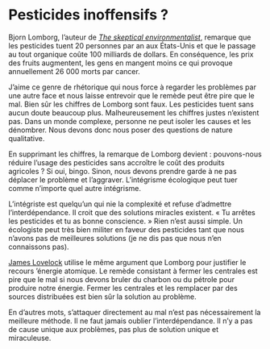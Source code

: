 # Pesticides inoffensifs ?

Bjorn Lomborg, l’auteur de [*The skeptical environmentalist*](http://www.amazon.com/Skeptical-Environmentalist-Measuring-State-World/dp/0521010683), remarque que les pesticides tuent 20 personnes par an aux États-Unis et que le passage au tout organique coûte 100 milliards de dollars. En conséquence, les prix des fruits augmentent, les gens en mangent moins ce qui provoque annuellement 26 000 morts par cancer.

J’aime ce genre de rhétorique qui nous force à regarder les problèmes par une autre face et nous laisse entrevoir que le remède peut être pire que le mal. Bien sûr les chiffres de Lomborg sont faux. Les pesticides tuent sans aucun doute beaucoup plus. Malheureusement les chiffres justes n’existent pas. Dans un monde complexe, personne ne peut isoler les causes et les dénombrer. Nous devons donc nous poser des questions de nature qualitative.

En supprimant les chiffres, la remarque de Lomborg devient : pouvons-nous réduire l’usage des pesticides sans accroître le coût des produits agricoles ? Si oui, bingo. Sinon, nous devons prendre garde à ne pas déplacer le problème et l’aggraver. L’intégrisme écologique peut tuer comme n’importe quel autre intégrisme.

L’intégriste est quelqu’un qui nie la complexité et refuse d’admettre l’interdépendance. Il croit que des solutions miracles existent. « Tu arrêtes les pesticides et tu as bonne conscience. » Rien n’est aussi simple. Un écologiste peut très bien militer en faveur des pesticides tant que nous n’avons pas de meilleures solutions (je ne dis pas que nous n’en connaissons pas).

[James Lovelock](/2007/05/20/integrisme-ou-ecologie-faut-choisir/) utilise le même argument que Lomborg pour justifier le recours ’énergie atomique. Le remède consistant à fermer les centrales est pire que le mal si nous devons bruler du charbon ou du pétrole pour produire notre énergie. Fermer les centrales et les remplacer par des sources distribuées est bien sûr la solution au problème.

En d’autres mots, s’attaquer directement au mal n’est pas nécessairement la meilleure méthode. Il ne faut jamais oublier l’interdépendance. Il n’y a pas de cause unique aux problèmes, pas plus de solution unique et miraculeuse.